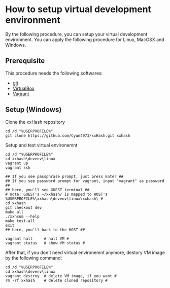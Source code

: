 # How to setup virtual development environment

By the following procedure, you can setup your virtual development environment.
You can apply the following procedure for Linux, MacOSX and Windows.


## Prerequisite

This procedure needs the following softwares:

  - [git](https://git-scm.com/)
  - [VirtualBox](https://www.virtualbox.org/)
  - [Vagrant](https://www.vagrantup.com/)


## Setup (Windows)

Clone the xxHash repository

```
cd /d "%USERPROFILE%"
git clone https://github.com/Cyan4973/xxHash.git xxhash
```

Setup and test virtual environemnt

```
cd /d "%USERPROFILE%"
cd xxhash\devenv\linux
vagrant up
vagrant ssh

## If you see passphrase prompt, just press Enter ##
## If you see password prompt for vagrant, input "vagrant" as password ##
## here, you'll see GUEST terminal ##
# note: GUEST's ~/xxhash/ is mapped to HOST's %USERPROFILE%\xxhash\devenv\linux\xxhash\ #
cd xxhash
git checkout dev
make all
./xxhsum --help
make test-all
exit
## here, you'll back to the HOST ##

vagrant halt     # halt VM #
vagrant status   # show VM status #
```

After that, if you don't need virtual environemnt anymore, destory VM image by the following command:

```
cd /d "%USERPROFILE%"
cd xxhash\devenv\linux
vagrant destroy  # delete VM image, if you want #
rm -rf xxhash    # delete cloned repository #
```
